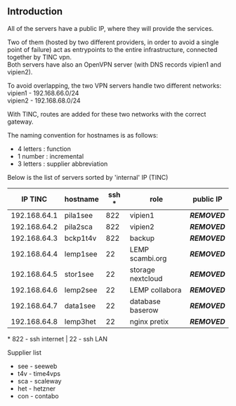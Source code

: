 ## Introduction

All of the servers have a public IP, where they will provide the services.  

Two of them (hosted by two different providers, in order to avoid a single point of failure) act as entrypoints to the entire infrastructure, connected together by TINC vpn.  
Both servers have also an OpenVPN server (with DNS records vipien1 and vipien2).  

To avoid overlapping, the two VPN servers handle two different networks:<br/>
vipien1 - 192.168.66.0/24<br/>
vipien2 - 192.168.68.0/24

With TINC, routes are added for these two networks with the correct gateway.

The naming convention for hostnames is as follows:
- 4 letters : function
- 1 number : incremental
- 3 letters : supplier abbreviation

Below is the list of servers sorted by 'internal' IP (TINC)

| IP TINC | hostname | ssh * | role | public IP |
| --- | --- | --- | --- | --- |
| 192.168.64.1 | pila1see | 822 | vipien1 | ***REMOVED*** |
| 192.168.64.2 | pila2sca | 822 | vipien2 | ***REMOVED*** |
| 192.168.64.3 | bckp1t4v | 822 | backup | ***REMOVED*** |
| 192.168.64.4 | lemp1see | 22 | LEMP scambi.org | ***REMOVED*** |
| 192.168.64.5 | stor1see | 22 | storage nextcloud | ***REMOVED*** |
| 192.168.64.6 | lemp2see | 22 | LEMP collabora | ***REMOVED*** |
| 192.168.64.7 | data1see | 22 | database baserow | ***REMOVED*** |
| 192.168.64.8 | lemp3het | 22 | nginx pretix | ***REMOVED*** |

\* 822 - ssh internet | 22 - ssh LAN  

Supplier list  
- see - seeweb
- t4v - time4vps
- sca - scaleway
- het - hetzner
- con - contabo
